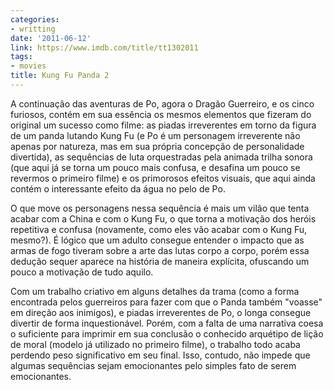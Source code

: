```yaml
---
categories:
- writting
date: '2011-06-12'
link: https://www.imdb.com/title/tt1302011
tags:
- movies
title: Kung Fu Panda 2
---
```


A continuação das aventuras de Po, agora o Dragão Guerreiro, e os cinco furiosos, contém em sua essência os mesmos elementos que fizeram do original um sucesso como filme: as piadas irreverentes em torno da figura de um panda lutando Kung Fu (e Po é um personagem irreverente não apenas por natureza, mas em sua própria concepção de personalidade divertida), as sequências de luta orquestradas pela animada trilha sonora (que aqui já se torna um pouco mais confusa, e desafina um pouco se revermos o primeiro filme) e os primorosos efeitos visuais, que aqui ainda contém o interessante efeito da água no pelo de Po.

O que move os personagens nessa sequência é mais um vilão que tenta acabar com a China e com o Kung Fu, o que torna a motivação dos heróis repetitiva e confusa (novamente, como eles vão acabar com o Kung Fu, mesmo?). É lógico que um adulto consegue entender o impacto que as armas de fogo tiveram sobre a arte das lutas corpo a corpo, porém essa dedução sequer aparece na história de maneira explícita, ofuscando um pouco a motivação de tudo aquilo.

Com um trabalho criativo em alguns detalhes da trama (como a forma encontrada pelos guerreiros para fazer com que o Panda também "voasse" em direção aos inimigos), e piadas irreverentes de Po, o longa consegue divertir de forma inquestionável. Porém, com a falta de uma narrativa coesa o suficiente para imprimir em sua conclusão o conhecido arquétipo de lição de moral (modelo já utilizado no primeiro filme), o trabalho todo acaba perdendo peso significativo em seu final. Isso, contudo, não impede que algumas sequências sejam emocionantes pelo simples fato de serem emocionantes.